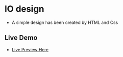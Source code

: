 # IO design

- A simple design has been created by HTML and Css

## Live Demo

- [Live Preview Here](io-design-mo3bassias-projects.vercel.app)
